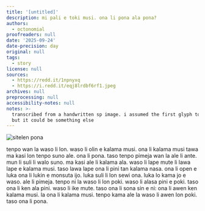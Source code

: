 ```yaml
---
title: '[untitled]'
description: mi pali e toki musi. ona li pona ala pona?
authors:
  - octonomial
proofreaders: null
date: '2025-09-24'
date-precision: day
original: null
tags:
  - story
license: null
sources:
  - https://redd.it/1npnyxq
  - https://i.redd.it/eqj8lrdbf6rf1.jpeg
archives: null
preprocessing: null
accessibility-notes: null
notes: >-
  transcribed from a handwritten sp image. i assumed the first glyph to be waso,
  but it could be something else
---
```


![sitelen pona](https://i.redd.it/eqj8lrdbf6rf1.jpeg)

tenpo wan la waso li lon. waso li olin e kalama musi. ona li kalama musi tawa ma kasi lon tenpo suno ale. ona li pona. taso tenpo pimeja wan la ale li ante. mun li suli li walo suno. ma kasi ale li kalama ala. waso li lape mute li lawa lape e kalama musi. taso lawa lape ona li pini tan kalama nasa. ona li open e luka ona li lukin e monsuta ijo. luka suli li lon sewi ona. luka lo kama jo e waso. ale li pimeja. tenpo ni la waso li lon poki. waso li alasa pini e poki. taso ona li ken ala pini. waso li ike mute. taso ona li sona sin e ni: ona li awen ken kalama musi. la ona li kalama musi. tenpo kama ale la waso li awen lon poki. taso ona li pona.

